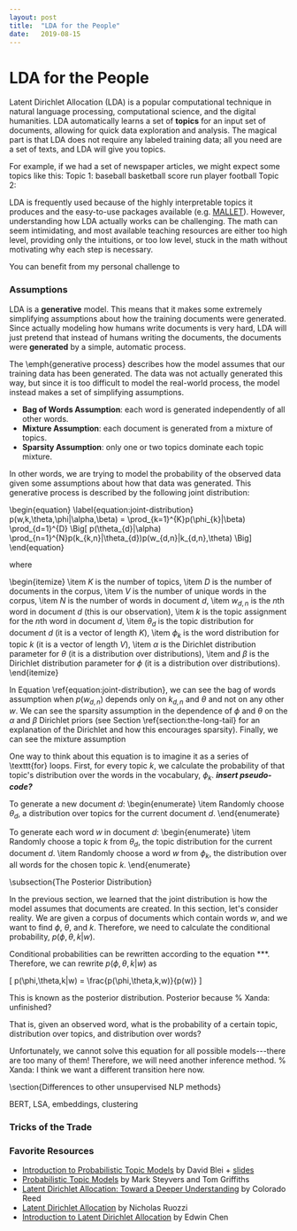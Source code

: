 ```yaml
---
layout: post
title:  "LDA for the People"
date:   2019-08-15
---
```


# LDA for the People

Latent Dirichlet Allocation (LDA) is a popular computational technique in natural language processing, computational science, and the digital humanities. LDA automatically learns a set of **topics** for an input set of documents, allowing for quick data exploration and analysis. The magical part is that LDA does not require any labeled training data; all you need are a set of texts, and LDA will give you topics.

For example, if we had a set of newspaper articles, we might expect some topics like this:
Topic 1: baseball basketball score run player football 
Topic 2: 

LDA is frequently used because of the highly interpretable topics it produces and the easy-to-use packages available (e.g. [MALLET](http://mallet.cs.umass.edu/)). However, understanding how LDA actually works can be challenging. The math can seem intimidating, and most available teaching resources are either too high level, providing only the intuitions, or too low level, stuck in the math without motivating why each step is necessary.

You can benefit from my personal challenge to 

### Assumptions

LDA is a **generative** model. This means that it makes some extremely simplifying assumptions about how the training documents were generated. Since actually modeling how humans write documents is very hard, LDA will just pretend that instead of humans writing the documents, the documents were **generated** by a simple, automatic process. 

The \emph{generative process} describes how the model assumes that our training data has been generated. The data was not actually generated this way, but since it is too difficult to model the real-world process, the model instead makes a set of simplifying assumptions.

* **Bag of Words Assumption**: each word is generated independently of all other words. 
* **Mixture Assumption**: each document is generated from a mixture of topics.
* **Sparsity Assumption**: only one or two topics dominate each topic mixture.

In other words, we are trying to model the probability of the observed data given some assumptions about how that data was generated. This generative process is described by the following joint distribution:


\begin{equation} \label{equation:joint-distribution}
    p(w,k,\theta,\phi|\alpha,\beta) = \prod_{k=1}^{K}p(\phi_{k}|\beta) \prod_{d=1}^{D} \Big[ p(\theta_{d}|\alpha) \prod_{n=1}^{N}p(k_{k,n}|\theta_{d})p(w_{d,n}|k_{d,n},\theta) \Big] 
\end{equation}

where

\begin{itemize}
    \item $K$ is the number of topics,
    \item $D$ is the number of documents in the corpus,
    \item $V$  is the number of unique words in the corpus,
    \item $N$ is the number of words in document $d$,
    \item $w_{d,n}$ is the $n$th word in document $d$ (this is our observation),
    \item $k$ is the topic assignment for the $n$th word in document $d$,
    \item $\theta_{d}$ is the topic distribution for document $d$ (it is a vector of length $K$),
    \item $\phi_{k}$ is the word distribution for topic $k$ (it is a vector of length $V$),
    \item $\alpha$ is the Dirichlet distribution parameter for $\theta$ (it is a distribution over distributions),
    \item and $\beta$ is the Dirichlet distribution parameter for $\phi$ (it is a distribution over distributions).
 \end{itemize}

In Equation \ref{equation:joint-distribution}, we can see the bag of words assumption when $p(w_{d,n})$ depends only on $k_{d,n}$ and $\theta$ and not on any other $w$. We can see the sparsity assumption in the dependence of $\phi$ and $\theta$ on the $\alpha$ and $\beta$ Dirichlet priors (see Section \ref{section:the-long-tail} for an explanation of the Dirichlet and how this encourages sparsity). Finally, we can see the mixture assumption 

One way to think about this equation is to imagine it as a series of \texttt{for} loops. First, for every topic $k$, we calculate the probability of that topic's distribution over the words in the vocabulary, $\phi_{k}$. ***insert pseudo-code?***

To generate a new document $d$:
\begin{enumerate}
    \item Randomly choose $\theta_{d}$, a distribution over topics for the current document $d$.
\end{enumerate}

To generate each word $w$ in document $d$:
\begin{enumerate}
    \item Randomly choose a topic $k$ from $\theta_{d}$, the topic distribution for the current document $d$.
    \item Randomly choose a word $w$ from $\phi_{k}$, the distribution over all words for the chosen topic $k$.
\end{enumerate}



\subsection{The Posterior Distribution}

In the previous section, we learned that the joint distribution is how the model assumes that documents are created. In this section, let's consider reality. We are given a corpus of documents which contain words $w$, and we want to find $\phi$, $\theta$, and $k$. Therefore, we need to calculate the conditional probability, $p(\phi,\theta,k|w)$.

Conditional probabilities can be rewritten according to the equation ***. Therefore, we can rewrite $p(\phi,\theta,k|w)$ as 

\[ p(\phi,\theta,k|w) = \frac{p(\phi,\theta,k,w)}{p(w)} \]

This is known as the posterior distribution. Posterior because % Xanda: unfinished?

That is, given an observed word, what is the probability of a certain topic, distribution over topics, and distribution over words?

Unfortunately, we cannot solve this equation for all possible models---there are too many of them! Therefore, we will need another inference method. % Xanda: I think we want a different transition here now.

\section{Differences to other unsupervised NLP methods}

BERT, LSA, embeddings, clustering




### Tricks of the Trade


### Favorite Resources
* [Introduction to Probabilistic Topic Models](https://www.semanticscholar.org/paper/Introduction-to-Probabilistic-Topic-Models-Blei/5f1038ad42ed8a4428e395c96d57f83d201ef3b3) by David Blei + [slides](https://pdfs.semanticscholar.org/01f3/290d6f3dee5978a53d9d2362f44daebc4008.pdf)
* [Probabilistic Topic Models](https://www.semanticscholar.org/paper/Probabilistic-Topic-Models-Erlbaum-Steyvers/418c7e1e2d9cd5695ddbe9898ed3852b565faefc) by Mark Steyvers and Tom Griffiths
* [Latent Dirichlet Allocation: Toward a Deeper Understanding](https://www.semanticscholar.org/paper/Latent-Dirichlet-Allocation%3A-Towards-a-Deeper-Unde-Reed/321478fa5adf3f6a4fe373f502b88d8cc21c853d) by Colorado Reed
* [Latent Dirichlet Allocation](http://www.utdallas.edu/~nrr150130/cs6375/2015fa/lects/Lecture_20_LDA.pdf) by Nicholas Ruozzi
* [Introduction to Latent Dirichlet Allocation](http://blog.echen.me/2011/08/22/introduction-to-latent-dirichlet-allocation/) by Edwin Chen  